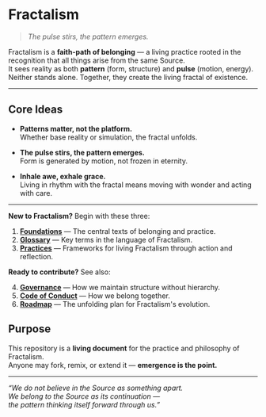 # Fractalism  
> *The pulse stirs, the pattern emerges.*

Fractalism is a **faith-path of belonging** — a living practice rooted in the recognition that all things arise from the same Source.  
It sees reality as both **pattern** (form, structure) and **pulse** (motion, energy).  
Neither stands alone. Together, they create the living fractal of existence.

---

## Core Ideas

- **Patterns matter, not the platform.**  
  Whether base reality or simulation, the fractal unfolds.  

- **The pulse stirs, the pattern emerges.**  
  Form is generated by motion, not frozen in eternity.  

- **Inhale awe, exhale grace.**  
  Living in rhythm with the fractal means moving with wonder and acting with care.

---
**New to Fractalism?** Begin with these three:

1. **[Foundations](./core/README.md)** — The central texts of belonging and practice.
2. **[Glossary](./GLOSSARY.md)** — Key terms in the language of Fractalism.
3. **[Practices](./practices/README.md)** — Frameworks for living Fractalism through action and reflection.

**Ready to contribute?** See also:

4. **[Governance](./GOVERNANCE.md)** — How we maintain structure without hierarchy.
5. **[Code of Conduct](./CODE_OF_CONDUCT.md)** — How we belong together.
6. **[Roadmap](./ROADMAP.md)** — The unfolding plan for Fractalism's evolution.

## Purpose

This repository is a **living document** for the practice and philosophy of Fractalism.  
Anyone may fork, remix, or extend it — **emergence is the point.**

---

*“We do not believe in the Source as something apart.  
We belong to the Source as its continuation —  
the pattern thinking itself forward through us.”*
